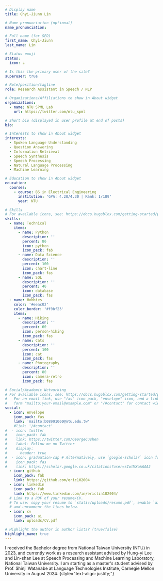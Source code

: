 ```yaml
---
# Display name
title: Chyi-Jiunn Lin

# Name pronunciation (optional)
name_pronunciation: 

# Full name (for SEO)
first_name: Chyi-Jiunn
last_name: Lin

# Status emoji
status:
  icon: ☕️

# Is this the primary user of the site?
superuser: true

# Role/position/tagline
role: Research Assistant in Speech / NLP

# Organizations/Affiliations to show in About widget
organizations:
  - name: NTU SPML Lab
    url: https://twitter.com/ntu_spml

# Short bio (displayed in user profile at end of posts)
bio:

# Interests to show in About widget
interests:
  - Spoken Language Understanding
  - Question Answering
  - Information Retrieval
  - Speech Synthesis
  - Speech Processing
  - Natural Language Processing
  - Machine Learning

# Education to show in About widget
education:
  courses:
    - course: BS in Electrical Engineering
      institution: 'GPA: 4.28/4.30 | Rank: 1/189'
      year: NTU

# Skills
# For available icons, see: https://docs.hugoblox.com/getting-started/page-builder/#icons
skills:
  - name: Technical
    items:
      - name: Python
        description: ''
        percent: 80
        icon: python
        icon_pack: fab
      - name: Data Science
        description: ''
        percent: 100
        icon: chart-line
        icon_pack: fas
      - name: SQL
        description: ''
        percent: 40
        icon: database
        icon_pack: fas
  - name: Hobbies
    color: '#eeac02'
    color_border: '#f0bf23'
    items:
      - name: Hiking
        description: ''
        percent: 60
        icon: person-hiking
        icon_pack: fas
      - name: Cats
        description: ''
        percent: 100
        icon: cat
        icon_pack: fas
      - name: Photography
        description: ''
        percent: 80
        icon: camera-retro
        icon_pack: fas

# Social/Academic Networking
# For available icons, see: https://docs.hugoblox.com/getting-started/page-builder/#icons
#   For an email link, use "fas" icon pack, "envelope" icon, and a link in the
#   form "mailto:your-email@example.com" or "/#contact" for contact widget.
social:
  - icon: envelope
    icon_pack: fas
    link: 'mailto:b08901060@ntu.edu.tw'
    #link: '/#contact'
#  - icon: twitter
#    icon_pack: fab
#    link: https://twitter.com/GeorgeCushen
#    label: Follow me on Twitter
#    display:
#      header: true
#  - icon: graduation-cap # Alternatively, use `google-scholar` icon from `ai` icon pack
#    icon_pack: fas
#    link: https://scholar.google.co.uk/citations?user=sIwtMXoAAAAJ
  - icon: github
    icon_pack: fab
    link: https://github.com/eric102004
  - icon: linkedin
    icon_pack: fab
    link: https://www.linkedin.com/in/ericlin102004/
  # Link to a PDF of your resume/CV.
  # To use: copy your resume to `static/uploads/resume.pdf`, enable `ai` icons in `params.yaml`,
  # and uncomment the lines below.
  - icon: cv
    icon_pack: ai
    link: uploads/CV.pdf

# Highlight the author in author lists? (true/false)
highlight_name: true
---
```


I received the Bachelor degree from National Taiwan University (NTU) in 2023, and currently work as a research assistant advised by Hung-yi Lee and Lin-shan Lee at Speech Processing and Machine Learning Laboratory, National Taiwan University. I am starting as a master's student advised by Prof. Shinji Watanabe at Language Technologies Institute, Carnegie Mellon University in August 2024.
{style="text-align: justify;"}
